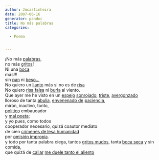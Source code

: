 ```yaml
---
author: Jmcastinheira
date: 2007-06-16
generator: pandoc
title: No más palabras
categories:

  - Poema


---
```



¡No más [palabras](http://moebio.com/santiago/bacterias/),\
no más
[gritos](http://video.google.es/videoplay?docid=-7559183929064501767&q=ahhhhh&total=1862&start=0&num=10&so=0&type=search&plindex=2)!\
Ni una
[boca](http://www.extincion.org/avalon/docs/assets/images/2006/10/missyredboots089.jpg)\
más!!!\
sin
[pan](http://www.ahora.cu/modules.php?name=News&file=article&sid=3234)
ni
[beso...](http://video.google.es/videoplay?docid=-2107323276568369636&q=muchos+beso&total=143&start=10&num=10&so=0&type=search&plindex=9)\
No quiero un
[llanto](http://www.zonalibre.org/blog/mariposaenpekin/archives/steve%20mccurry%20%20llanto.jpg)
más si no es de
[risa](http://video.google.es/videoplay?docid=6595450625351695953&q=risa&total=19332&start=20&num=10&so=0&type=search&plindex=4)\
No quiero [risa
falsa](http://video.google.es/videoplay?docid=-1728832153926912294&q=risa&total=19332&start=0&num=10&so=0&type=search&plindex=9)
ni
[burla](http://www.kalvellido.net/gallery2/main.php?g2_view=core.DownloadItem&g2_itemId=1739&g2_serialNumber=2)
al viento.\
Que ayer me he visto en un
[espejo](http://elgoog.rb-hosting.de/index.cgi?dir=/&page=/intl/es/)
[sonrojado](http://www.linkmesh.com/bob_esponja/imagenes/bob_esponja_sonrojado.jpg),
[triste](http://www.maruku.free.fr/images/oeil_triste.jpg),
[avergonzado](http://ansia.blogia.com/upload/20051215004852-verguenza.jpg)\
lloroso de tanta [abulia](http://frida.blox.pl/resource/abulia3.jpg),
[envenenado
de](http://news.google.es/news?ie=UTF-8&oe=UTF-8&rls=org.mozilla%3Aes-ES%3Aofficial&client=firefox-a&um=1&tab=wn&q=%22envenenado+de%22&btnG=Buscar+en+Noticias)
[paciencia](http://www.mimecanicapopular.com/imgnotas18/juego_paciencia-a1.jpg),\
mirón, inactivo, tonto,\
[político](http://images.google.es/images?svnum=10&um=1&hl=es&client=firefox-a&rls=org.mozilla:es-ES:official&q=pol%C3%ADticos&ie=UTF-8&oe=UTF-8&sa=N&tab=ni)
embaucador\
y [mal poeta](http://lorealenelespejo.blogspot.com/search/label/Poema);\
y yo pues, como todos\
cooperador necesario, quizá coautor mediato\
de cien [crímenes de lesa
humanidad](http://news.google.es/news?q=cr%C3%ADmenes%20de%20lesa%20humanidad&ie=UTF-8&amp;oe=UTF-8&aq=t&rls=org.mozilla:es-ES:official&client=firefox-a&um=1&sa=N&tab=in)\
por [omisión
impropia](http://www.derecho.com/boletin/articulos/articulo0166.htm).\
y todo por tanta palabra ciega, tantos [gritos
mudos](http://video.google.es/videoplay?docid=8239865059970893326&q=gritos+sordos&total=5&start=0&num=10&so=0&type=search&plindex=0),
tanta [boca seca](http://www.habanaelegante.com/Summer2004/sed2.jpg) y
sin comida,\
que quizá de
[callar](http://www.sincomentarios.net/post/data/upimages/BELEN-no-comments.jpg)
[me duele tanto el
aliento](http://carmen.audioblog.com/deluge/c594dce5-ae37-23f2-a2d5-61b7a6b79b7d.mp3)
